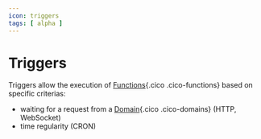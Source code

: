 ```yaml
---
icon: triggers
tags: [ alpha ]
---
```

# Triggers

Triggers allow the execution of [Functions](/concepts/automations/functions){.cico .cico-functions} based on specific criterias:

- waiting for a request from a [Domain](/concepts/endpoints/domains){.cico .cico-domains} (HTTP, WebSocket)
- time regularity (CRON)
